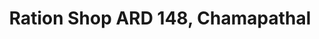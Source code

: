 ---
title: "Ration Shop ARD 148, Chamapathal"
url: /chamampathal/ration-shop-ard-148-chamapathal/
shop: convenience
---